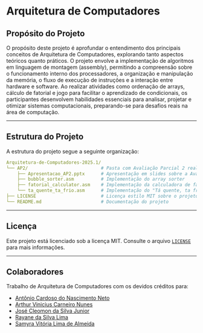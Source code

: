 # Arquitetura de Computadores  
## Propósito do Projeto  
O propósito deste projeto é aprofundar o entendimento dos principais conceitos de Arquitetura de Computadores, explorando tanto aspectos teóricos quanto práticos. O projeto envolve a implementação de algoritmos em linguagem de montagem (assembly), permitindo a compreensão sobre o funcionamento interno dos processadores, a organização e manipulação da memória, o fluxo de execução de instruções e a interação entre hardware e software. Ao realizar atividades como ordenação de arrays, cálculo de fatorial e jogo para facilitar o aprendizado de condicionais, os participantes desenvolvem habilidades essenciais para analisar, projetar e otimizar sistemas computacionais, preparando-se para desafios reais na área de computação.

---  

## Estrutura do Projeto  
A estrutura do projeto segue a seguinte organização:  
```yaml  
Arquitetura-de-Computadores-2025.1/
└── AP2/                           # Pasta com Avaliação Parcial 2 realizada  
    ├── Apresentacao_AP2.pptx      # Apresentação em slides sobre a Avaliação Parcial 2
    ├── bubble_sorter.asm          # Implementação do array sorter
    ├── fatorial_calculator.asm    # Implementação da calculadora de fatorial
    └── ta_quente_ta_frio.asm      # Implementação do "Tá quente, ta frio"
├── LICENSE                        # Licença estilo MIT sobre o projeto  
└── README.md                      # Documentação do projeto  
```  
---  

## Licença  
Este projeto está licenciado sob a licença MIT. Consulte o arquivo [`LICENSE`](LICENSE) para mais informações.  

---  

## Colaboradores  
Trabalho de Arquitetura de Computadores com os devidos créditos para:  
- [Antônio Cardoso do Nascimento Neto]()
- [Arthur Vinicius Carneiro Nunes](https://github.com/ApenasUmSonhador)
- [José Cleomon da Silva Junior]()
- [Rayane da Silva Lima]()
- [Samyra Vitória Lima de Almeida]()